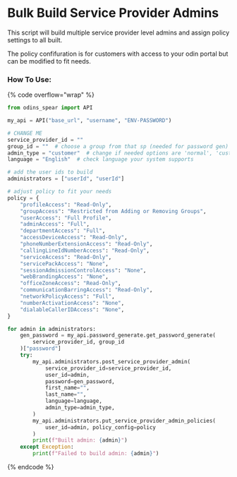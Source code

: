# Bulk Build Service Provider Admins

This script will build multiple service provider level admins and assign policy settings to all built. 

The policy confifuration is for customers with access to your odin portal but can be modified to fit needs.

### How To Use:

{% code overflow="wrap" %}
```python
from odins_spear import API

my_api = API("base_url", "username", "ENV-PASSWORD")

# CHANGE ME
service_provider_id = ""
group_id = ""  # choose a group from that sp (needed for password gen)
admin_type = "customer"  # change if needed options are 'normal', 'customer', 'password reset only'
language = "English"  # check language your system supports

# add the user ids to build
administrators = ["userId", "userId"]

# adjust policy to fit your needs
policy = {
    "profileAccess": "Read-Only",
    "groupAccess": "Restricted from Adding or Removing Groups",
    "userAccess": "Full Profile",
    "adminAccess": "Full",
    "departmentAccess": "Full",
    "accessDeviceAccess": "Read-Only",
    "phoneNumberExtensionAccess": "Read-Only",
    "callingLineIdNumberAccess": "Read-Only",
    "serviceAccess": "Read-Only",
    "servicePackAccess": "None",
    "sessionAdmissionControlAccess": "None",
    "webBrandingAccess": "None",
    "officeZoneAccess": "Read-Only",
    "communicationBarringAccess": "Read-Only",
    "networkPolicyAccess": "Full",
    "numberActivationAccess": "None",
    "dialableCallerIDAccess": "None",
}

for admin in administrators:
    gen_password = my_api.password_generate.get_password_generate(
        service_provider_id, group_id
    )["password"]
    try:
        my_api.administrators.post_service_provider_admin(
            service_provider_id=service_provider_id,
            user_id=admin,
            password=gen_password,
            first_name="",
            last_name="",
            language=language,
            admin_type=admin_type,
        )
        my_api.administrators.put_service_provider_admin_policies(
            user_id=admin, policy_config=policy
        )
        print(f"Built admin: {admin}")
    except Exception:
        print(f"Failed to build admin: {admin}")

```
{% endcode %}